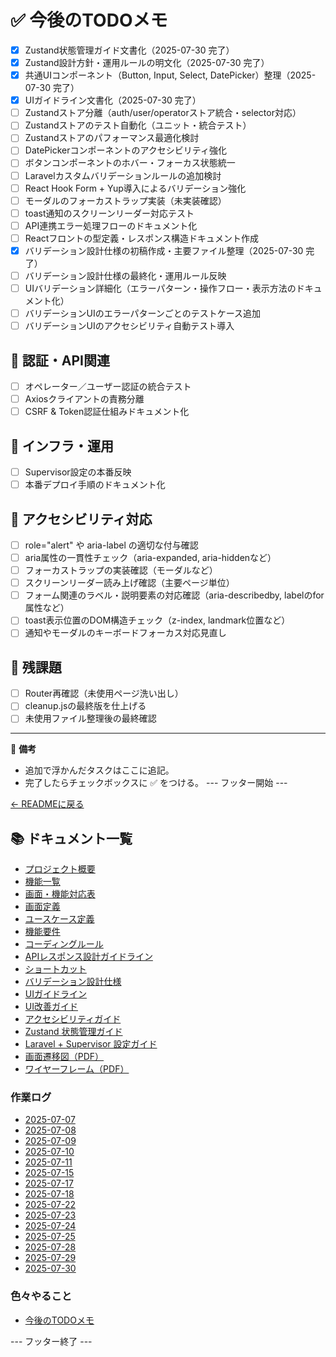 # ✅ 今後のTODOメモ

- [x] Zustand状態管理ガイド文書化（2025-07-30 完了）
- [x] Zustand設計方針・運用ルールの明文化（2025-07-30 完了）
- [x] 共通UIコンポーネント（Button, Input, Select, DatePicker）整理（2025-07-30 完了）
- [x] UIガイドライン文書化（2025-07-30 完了）
- [ ] Zustandストア分離（auth/user/operatorストア統合・selector対応）
- [ ] Zustandストアのテスト自動化（ユニット・統合テスト）
- [ ] Zustandストアのパフォーマンス最適化検討
- [ ] DatePickerコンポーネントのアクセシビリティ強化
- [ ] ボタンコンポーネントのホバー・フォーカス状態統一
- [ ] Laravelカスタムバリデーションルールの追加検討
- [ ] React Hook Form + Yup導入によるバリデーション強化
- [ ] モーダルのフォーカストラップ実装（未実装確認）
- [ ] toast通知のスクリーンリーダー対応テスト
- [ ] API連携エラー処理フローのドキュメント化
- [ ] Reactフロントの型定義・レスポンス構造ドキュメント作成
- [x] バリデーション設計仕様の初稿作成・主要ファイル整理（2025-07-30 完了）
- [ ] バリデーション設計仕様の最終化・運用ルール反映
- [ ] UIバリデーション詳細化（エラーパターン・操作フロー・表示方法のドキュメント化）
- [ ] バリデーションUIのエラーパターンごとのテストケース追加
- [ ] バリデーションUIのアクセシビリティ自動テスト導入

## 🔹 認証・API関連
- [ ] オペレーター／ユーザー認証の統合テスト
- [ ] Axiosクライアントの責務分離
- [ ] CSRF & Token認証仕組みドキュメント化

## 🔹 インフラ・運用
- [ ] Supervisor設定の本番反映
- [ ] 本番デプロイ手順のドキュメント化

## 🔹 アクセシビリティ対応
- [ ] role="alert" や aria-label の適切な付与確認
- [ ] aria属性の一貫性チェック（aria-expanded, aria-hiddenなど）
- [ ] フォーカストラップの実装確認（モーダルなど）
- [ ] スクリーンリーダー読み上げ確認（主要ページ単位）
- [ ] フォーム関連のラベル・説明要素の対応確認（aria-describedby, labelのfor属性など）
- [ ] toast表示位置のDOM構造チェック（z-index, landmark位置など）
- [ ] 通知やモーダルのキーボードフォーカス対応見直し

## 🔹 残課題
- [ ] Router再確認（未使用ページ洗い出し）
- [ ] cleanup.jsの最終版を仕上げる
- [ ] 未使用ファイル整理後の最終確認

---

📌 **備考**  
- 追加で浮かんだタスクはここに追記。
- 完了したらチェックボックスに ✅ をつける。
--- フッター開始 ---

[← READMEに戻る](../README.md)

## 📚 ドキュメント一覧

- [プロジェクト概要](project-overview.md)
- [機能一覧](features.md)
- [画面・機能対応表](function_screen_map.md)
- [画面定義](screens.md)
- [ユースケース定義](usecase_reserve.md)
- [機能要件](functional_requirements.md)
- [コーディングルール](coding-rules.md)
- [APIレスポンス設計ガイドライン](api_response.md)
- [ショートカット](shortcuts.md)
- [バリデーション設計仕様](validation_spec.md)
- [UIガイドライン](ui_guideline.md)
- [UI改善ガイド](ui_improvement_guide.md)
- [アクセシビリティガイド](accessibility_guide.md) 
- [Zustand 状態管理ガイド](zustand_guide.md)
- [Laravel + Supervisor 設定ガイド](supervisor.md)
- [画面遷移図（PDF）](画面遷移図.pdf)
- [ワイヤーフレーム（PDF）](ワイヤーフレーム.pdf)

### 作業ログ
- [2025-07-07](logs/2025-07-07.md)
- [2025-07-08](logs/2025-07-08.md)
- [2025-07-09](logs/2025-07-09.md)
- [2025-07-10](logs/2025-07-10.md)
- [2025-07-11](logs/2025-07-11.md)
- [2025-07-15](logs/2025-07-15.md)
- [2025-07-17](logs/2025-07-17.md)
- [2025-07-18](logs/2025-07-18.md)
- [2025-07-22](logs/2025-07-22.md)
- [2025-07-23](logs/2025-07-23.md)
- [2025-07-24](logs/2025-07-24.md)
- [2025-07-25](logs/2025-07-25.md)
- [2025-07-28](logs/2025-07-28.md)
- [2025-07-29](logs/2025-07-29.md)
- [2025-07-30](logs/2025-07-30.md)

### 色々やること
- [今後のTODOメモ](todo.md)

--- フッター終了 ---
